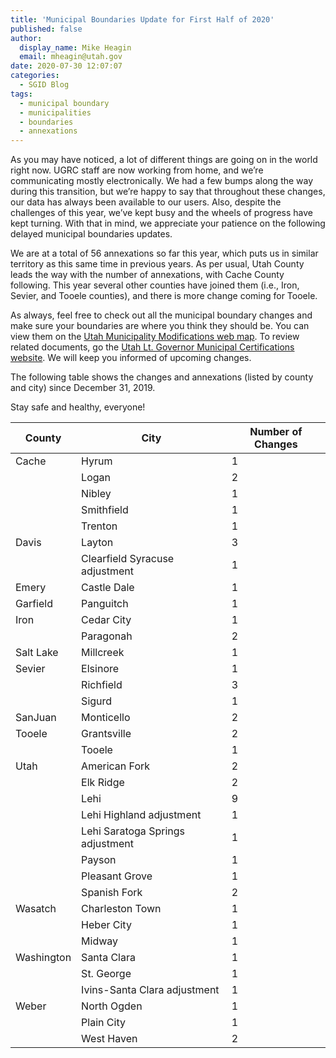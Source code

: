 ```yaml
---
title: 'Municipal Boundaries Update for First Half of 2020'
published: false
author:
  display_name: Mike Heagin
  email: mheagin@utah.gov
date: 2020-07-30 12:07:07
categories:
  - SGID Blog
tags:
  - municipal boundary
  - municipalities
  - boundaries
  - annexations
---
```


As you may have noticed, a lot of different things are going on in the world right now. UGRC staff are now working from home, and we’re communicating mostly electronically. We had a few bumps along the way during this transition, but we’re happy to say that throughout these changes, our data has always been available to our users. Also, despite the challenges of this year, we’ve kept busy and the wheels of progress have kept turning. With that in mind, we appreciate your patience on the following delayed municipal boundaries updates.

We are at a total of 56 annexations so far this year, which puts us in similar territory as this same time in previous years. As per usual, Utah County leads the way with the number of annexations, with Cache County following. This year several other counties have joined them (i.e., Iron, Sevier, and Tooele counties), and there is more change coming for Tooele.

As always, feel free to check out all the municipal boundary changes and make sure your boundaries are where you think they should be. You can view them on the [Utah Municipality Modifications web map](https://www.arcgis.com/home/webmap/viewer.html?webmap=c5ab7e0fcd514f1a9db6b8dad55bba63).
To review related documents, go the [Utah Lt. Governor Municipal Certifications website](https://municert.utah.gov/). We will keep you informed of upcoming changes.

The following table shows the changes and annexations (listed by county and city) since December 31, 2019.

Stay safe and healthy, everyone!

| County | City | Number of Changes |
| --- | --- | --- |
| Cache | Hyrum | 1 |
| | Logan | 2 |
| | Nibley | 1 |
| | Smithfield | 1 |
| | Trenton | 1 |
| Davis | Layton | 3 |
| | Clearfield Syracuse adjustment | 1 |
| Emery | Castle Dale | 1 |
| Garfield | Panguitch  | 1 |
| Iron | Cedar City  | 1 |
| | Paragonah | 2 |
| Salt Lake | Millcreek | 1 |
| Sevier | Elsinore | 1 |
| | Richfield | 3 |
| | Sigurd | 1 |
| SanJuan | Monticello | 2 |
| Tooele | Grantsville | 2 |
| | Tooele | 1 |
| Utah | American Fork | 2 |
| | Elk Ridge | 2 |
| | Lehi | 9 |
| | Lehi Highland adjustment | 1 |
| | Lehi Saratoga Springs adjustment | 1 |
| | Payson  | 1 |
| | Pleasant Grove  | 1 |
| | Spanish Fork  | 2 |
| Wasatch | Charleston Town | 1 |
| | Heber City  | 1 |
| | Midway  | 1 |
| Washington | Santa Clara  | 1 |
| | St. George  | 1 |
| | Ivins-Santa Clara adjustment  | 1 |
| Weber | North Ogden | 1 |
| | Plain City  | 1 |
| | West Haven  | 2 |
